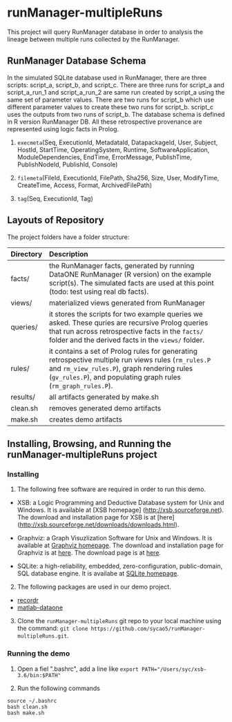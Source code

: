 # runManager-multipleRuns

This project will query RunManager database in order to analysis the lineage between multiple runs collected by the RunManager. 

## RunManager Database Schema

In the simulated SQLite database used in RunManager, there are three scripts: script_a, script_b, and script_c. There are three runs for script_a and script_a_run_1 and script_a_run_2 are same run created by script_a using the same set of parameter values. There are two runs for script_b which use different parameter values to create these two runs for script_b. script_c uses the outputs from two runs of script_b. The database schema is defined in R version RunManager DB. All these retrospective provenance are represented using logic facts in Prolog.

1. `execmeta`(Seq, ExecutionId, MetadataId, DatapackageId, User, Subject, HostId, StartTime, OperatingSystem, Runtime, SoftwareApplication, ModuleDependencies, EndTime, ErrorMessage, PublishTime, PublishNodeId, PublishId, Console)

2. `filemeta`(FileId, ExecutionId, FilePath, Sha256, Size, User, ModifyTime, CreateTime, Access, Format, ArchivedFilePath) 

3. `tag`(Seq, ExecutionId, Tag)



## Layouts of Repository

The project folders have a folder structure:

| Directory | Description                                                          |
|-----------| :--------------------------------------------------------------------|
| facts/ | the RunManager facts, generated by running DataONE RunManager (R version) on the example script(s). The simulated facts are used at this point (todo: test using real db facts).|
| views/ | materialized views generated from RunManager|
| queries/ | it stores the scripts for two example queries we asked. These quries are recursive Prolog queries that run across retrospective facts in the `facts/` folder and the derived facts in the `views/` folder.|
|rules/| it contains a set of Prolog rules for generating retrospective multiple run views rules (`rm_rules.P` and `rm_view_rules.P`), graph rendering rules (`gv_rules.P`), and populating graph rules (`rm_graph_rules.P`).|
| results/ | all artifacts generated by make.sh|
| clean.sh | removes generated demo artifacts|
| make.sh | creates demo artifacts|

## Installing, Browsing, and Running the runManager-multipleRuns project

### Installing

1. The following free software are required in order to run  this demo.

  * XSB: a Logic Programming and Deductive Database system for Unix and Windows.  It is available at [XSB homepage] (http://xsb.sourceforge.net). The download and installation page for XSB is at [here] (http://xsb.sourceforge.net/downloads/downloads.html). 
  
  * Graphviz:  a Graph Visuzlization Software for Unix and Windows.  It is available at [Graphviz homepage](http://www.graphviz.org). The download and installation page for Graphviz is at  [here](http://www.graphviz.org/Download.php).  The download page is  at [here](https://www.sqlite.org/download.html).
  
  *  SQLite:  a high-reliability, embedded, zero-configuration, public-domain, SQL database engine.  It is availabe at [SQLite homepage](https://www.sqlite.org). 

2. The  following packages are used  in our demo project.
  *  [recordr](https://github.com/NCEAS/recordr)
  *  [matlab-dataone](https://github.com/DataONEorg/matlab-dataone/tree/ml-sqlite)
  
3.  Clone the `runManager-multipleRuns` git repo to your local machine using the command:
  `git clone https://github.com/sycao5/runManager-multipleRuns.git`.
  
### Running the demo
1. Open a fiel ".bashrc", add a line like `export PATH="/Users/syc/xsb-3.6/bin:$PATH"`

2. Run the following commands
```
source ~/.bashrc
bash clean.sh
bash make.sh
```
